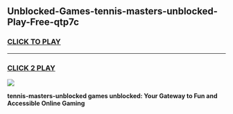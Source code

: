 
## Unblocked-Games-tennis-masters-unblocked-Play-Free-qtp7c
<h3>
<a href="https://premium76.site?title=tennis-masters-unblocked&ref=20M">CLICK TO PLAY</a></h3>
<hr>

<h3>
<a href="https://premium76.site?title=tennis-masters-unblocked&ref=20M">CLICK 2 PLAY</a>
  
</h3>

<a href="https://premium76.site?title=tennis-masters-unblocked&ref=19M"><img src="https://clearcache.store/games.png"></a>


**tennis-masters-unblocked games unblocked: Your Gateway to Fun and Accessible Online Gaming**
